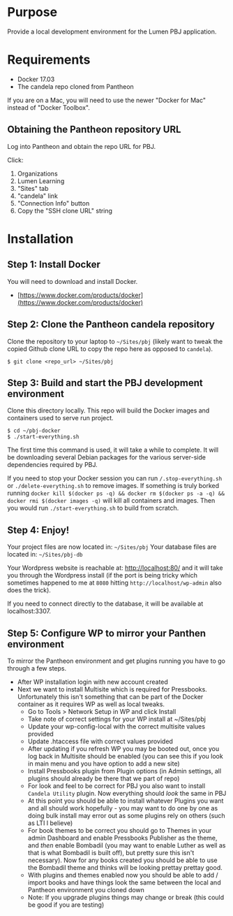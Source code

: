 # Purpose

Provide a local development environment for the Lumen PBJ application.

# Requirements

- Docker 17.03
- The candela repo cloned from Pantheon

If you are on a Mac, you will need to use the newer "Docker for Mac" instead of
"Docker Toolbox".

## Obtaining the Pantheon repository URL

Log into Pantheon and obtain the repo URL for PBJ.

Click:
1. Organizations
1. Lumen Learning
1. "Sites" tab
1. "candela" link
1. "Connection Info" button
1. Copy the "SSH clone URL" string

# Installation

## Step 1: Install Docker

You will need to download and install Docker.

- [https://www.docker.com/products/docker](https://www.docker.com/products/docker)

## Step 2: Clone the Pantheon candela repository

Clone the repository to your laptop to `~/Sites/pbj` (likely want to tweak the copied Github clone URL to copy the repo here as opposed to `candela`).

	$ git clone <repo_url> ~/Sites/pbj

## Step 3: Build and start the PBJ development environment

Clone this directory locally. This repo will build the Docker images and containers used to serve run project.

	$ cd ~/pbj-docker
	$ ./start-everything.sh

The first time this command is used, it will take a while to complete. It will be downloading
several Debian packages for the various server-side dependencies required by PBJ.

If you need to stop your Docker session you can run `/.stop-everything.sh` or `./delete-everything.sh` to remove images. If something is truly borked running `docker kill $(docker ps -q) && docker rm $(docker ps -a -q) && docker rmi $(docker images -q)` will kill all containers and images. Then you would run `./start-everything.sh` to build from scratch.

## Step 4: Enjoy!

Your project files are now located in: `~/Sites/pbj`
Your database files are located in: `~/Sites/pbj-db`

Your Wordpress website is reachable at: [http://localhost:80/](http://localhost:80/) and it will take you through the Wordpress install (if the port is being tricky which sometimes happened to me at `8080` hitting `http://localhost/wp-admin` also does the trick).

If you need to connect directly to the database, it will be available at localhost:3307.

## Step 5: Configure WP to mirror your Panthen environment
To mirror the Pantheon environment and get plugins running you have to go through a few steps.

- After WP installation login with new account created
- Next we want to install Multisite which is required for Pressbooks. Unfortunately this isn't something that can be part of the Docker container as it requires WP as well as local tweaks.
    - Go to Tools > Network Setup in WP and click Install
    - Take note of correct settings for your WP install at ~/Sites/pbj
    - Update your wp-config-local with the correct multisite values provided
    - Update .htaccess file with correct values provided
    - After updating if you refresh WP you may be booted out, once you log back in Multisite should be enabled (you can see this if you look in main menu and you have option to add a new site)
	- Install Pressbooks plugin from Plugin options (in Admin settings, all plugins should already be there that we part of repo)
	- For look and feel to be correct for PBJ you also want to install `Candela Utility` plugin. Now everything should _look_ the same in PBJ
	- At this point you should be able to install whatever Plugins you want and all should work hopefully - you may want to do one by one as doing bulk install may error out as some plugins rely on others (such as LTI I believe)
	- For book themes to be correct you should go to Themes in your admin Dashboard and enable Pressbooks Publisher as the theme, and _then_ enable Bombadil (you may want to enable Luther as well as that is what Bombadil is built off), but pretty sure this isn't necessary). Now for any books created you should be able to use the Bombadil theme and thinks will be looking prettay prettay good.
	- With plugins and themes enabled now you should be able to add / import books and have things look the same between the local and Pantheon environment you cloned down
	- Note: If you upgrade plugins things may change or break (this could be good if you are testing)

